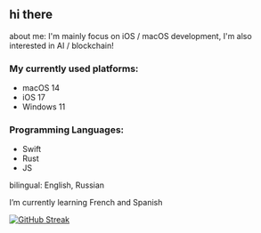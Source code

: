 ## hi there

about me: I'm mainly focus on iOS / macOS development, I'm also interested in AI / blockchain!


### My currently used platforms:
- macOS 14
- iOS 17
- Windows 11

### Programming Languages:
- Swift
- Rust
- JS


bilingual: English, Russian

I’m currently learning French and Spanish

[![GitHub Streak](https://streak-stats.demolab.com?user=lebrozaurjagger&theme=radical&border_radius=10)](https://git.io/streak-stats)
